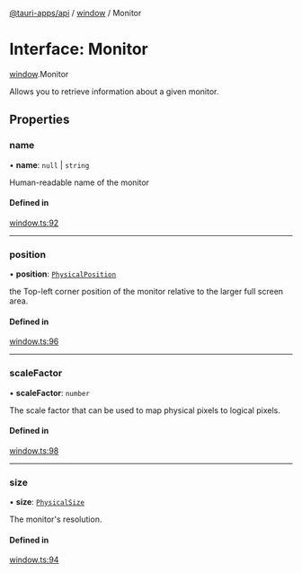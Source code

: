 [@tauri-apps/api](../index.md) / [window](../modules/window.md) / Monitor

# Interface: Monitor

[window](../modules/window.md).Monitor

Allows you to retrieve information about a given monitor.

## Properties

### name

• **name**: ``null`` \| `string`

Human-readable name of the monitor

#### Defined in

[window.ts:92](https://github.com/tauri-apps/tauri/blob/c32d191/tooling/api/src/window.ts#L92)

___

### position

• **position**: [`PhysicalPosition`](../classes/window.PhysicalPosition.md)

the Top-left corner position of the monitor relative to the larger full screen area.

#### Defined in

[window.ts:96](https://github.com/tauri-apps/tauri/blob/c32d191/tooling/api/src/window.ts#L96)

___

### scaleFactor

• **scaleFactor**: `number`

The scale factor that can be used to map physical pixels to logical pixels.

#### Defined in

[window.ts:98](https://github.com/tauri-apps/tauri/blob/c32d191/tooling/api/src/window.ts#L98)

___

### size

• **size**: [`PhysicalSize`](../classes/window.PhysicalSize.md)

The monitor's resolution.

#### Defined in

[window.ts:94](https://github.com/tauri-apps/tauri/blob/c32d191/tooling/api/src/window.ts#L94)
